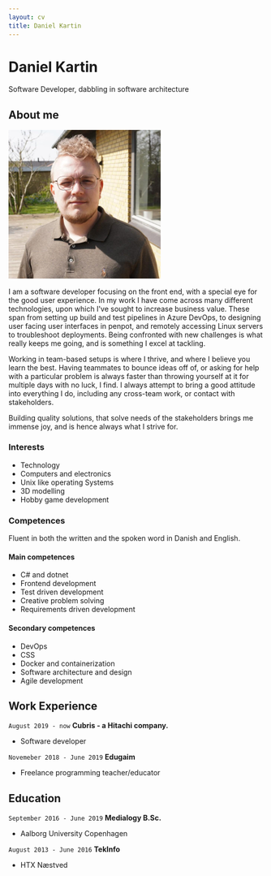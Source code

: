 ```yaml
---
layout: cv
title: Daniel Kartin
---
```

# Daniel Kartin
Software Developer, dabbling in software architecture

## About me

<img src="media/profilepicture.jpeg" alt="Me" width="300" height="auto">

I am a software developer focusing on the front end, with a special eye for the good user experience. In my work I have come across many different technologies, upon which I've sought to increase business value. These span from setting up build and test pipelines in Azure DevOps, to designing user facing user interfaces in penpot, and remotely accessing Linux servers to troubleshoot deployments. Being confronted with new challenges is what really keeps me going, and is something I excel at tackling.

Working in team-based setups is where I thrive, and where I believe you learn the best. Having teammates to bounce ideas off of, or asking for help with a particular problem is always faster than throwing yourself at it for multiple days with no luck, I find. I always attempt to bring a good attitude into everything I do, including any cross-team work, or contact with stakeholders.

Building quality solutions, that solve needs of the stakeholders brings me immense joy, and is hence always what I strive for.

### Interests

- Technology
- Computers and electronics
- Unix like operating Systems
- 3D modelling
- Hobby game development

### Competences

Fluent in both the written and the spoken word in Danish and English.

#### Main competences

- C# and dotnet
- Frontend development
- Test driven development
- Creative problem solving
- Requirements driven development

#### Secondary competences

- DevOps
- CSS
- Docker and containerization
- Software architecture and design
- Agile development

## Work Experience

`August 2019 - now`
__Cubris - a Hitachi company.__

- Software developer

`Novemeber 2018 - June 2019`
__Edugaim__

- Freelance programming teacher/educator

## Education

`September 2016 - June 2019`
__Medialogy B.Sc.__

- Aalborg University Copenhagen

`August 2013 - June 2016`
__TekInfo__

- HTX Næstved

<!-- ### Footer

Last updated: Aug 2024 -->


